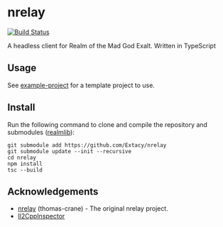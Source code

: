 # nrelay 

<!-- ![Build](https://github.com/Extacy/nrelay/actions/workflows/main.yml/badge.svg) -->
[![Build Status](https://drone.extacy.cc/api/badges/realmsense/nrelay/status.svg)](https://drone.extacy.cc/realmsense/nrelay)

A headless client for Realm of the Mad God Exalt. Written in TypeScript

## Usage
See [example-project](https://github.com/Extacy/nrelay/tree/example-project) for a template project to use.

## Install
Run the following command to clone and compile the repository and submodules ([realmlib](https://github.com/Extacy/realmlib)):
```
git submodule add https://github.com/Extacy/nrelay
git submodule update --init --recursive
cd nrelay
npm install
tsc --build
```

## Acknowledgements

+ [nrelay](https://github.com/thomas-crane/nrelay) (thomas-crane) - The original nrelay project.
+ [Il2CppInspector](https://github.com/djkaty/Il2CppInspector)
